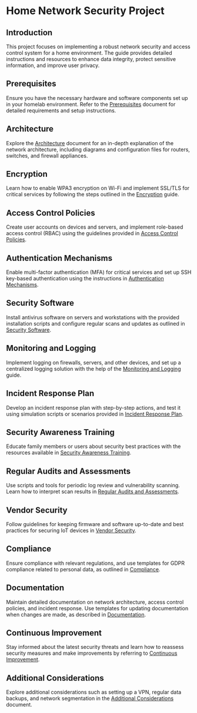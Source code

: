 # Home Network Security Project

## Introduction

This project focuses on implementing a robust network security and access control system for a home environment. The guide provides detailed instructions and resources to enhance data integrity, protect sensitive information, and improve user privacy.

## Prerequisites

Ensure you have the necessary hardware and software components set up in your homelab environment. Refer to the [Prerequisites](./docs/Prerequisites.md) document for detailed requirements and setup instructions.

## Architecture

Explore the [Architecture](./docs/Architecture.md) document for an in-depth explanation of the network architecture, including diagrams and configuration files for routers, switches, and firewall appliances.

## Encryption

Learn how to enable WPA3 encryption on Wi-Fi and implement SSL/TLS for critical services by following the steps outlined in the [Encryption](./docs/Encryption.md) guide.

## Access Control Policies

Create user accounts on devices and servers, and implement role-based access control (RBAC) using the guidelines provided in [Access Control Policies](./docs/AccessControl.md).

## Authentication Mechanisms

Enable multi-factor authentication (MFA) for critical services and set up SSH key-based authentication using the instructions in [Authentication Mechanisms](./docs/Authentication.md).

## Security Software

Install antivirus software on servers and workstations with the provided installation scripts and configure regular scans and updates as outlined in [Security Software](./docs/SecuritySoftware.md).

## Monitoring and Logging

Implement logging on firewalls, servers, and other devices, and set up a centralized logging solution with the help of the [Monitoring and Logging](./docs/MonitoringLogging.md) guide.

## Incident Response Plan

Develop an incident response plan with step-by-step actions, and test it using simulation scripts or scenarios provided in [Incident Response Plan](./docs/IncidentResponse.md).

## Security Awareness Training

Educate family members or users about security best practices with the resources available in [Security Awareness Training](./docs/SecurityAwareness.md).

## Regular Audits and Assessments

Use scripts and tools for periodic log review and vulnerability scanning. Learn how to interpret scan results in [Regular Audits and Assessments](./docs/AuditsAssessments.md).

## Vendor Security

Follow guidelines for keeping firmware and software up-to-date and best practices for securing IoT devices in [Vendor Security](./docs/VendorSecurity.md).

## Compliance

Ensure compliance with relevant regulations, and use templates for GDPR compliance related to personal data, as outlined in [Compliance](./docs/Compliance.md).

## Documentation

Maintain detailed documentation on network architecture, access control policies, and incident response. Use templates for updating documentation when changes are made, as described in [Documentation](./docs/Documentation.md).

## Continuous Improvement

Stay informed about the latest security threats and learn how to reassess security measures and make improvements by referring to [Continuous Improvement](./docs/ContinuousImprovement.md).

## Additional Considerations

Explore additional considerations such as setting up a VPN, regular data backups, and network segmentation in the [Additional Considerations](./docs/AdditionalConsiderations.md) document.

